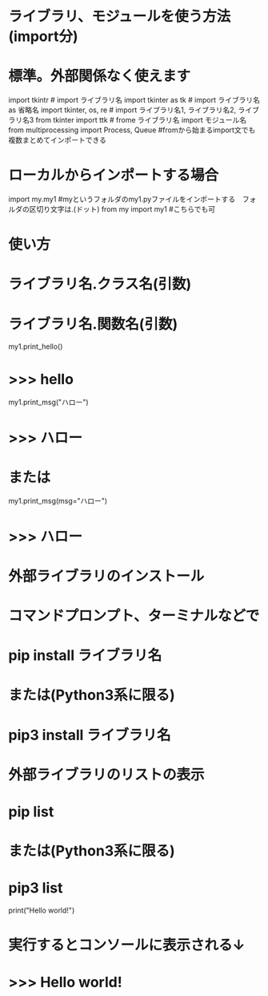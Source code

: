 # ライブラリ、モジュールを使う方法(import分)
# 標準。外部関係なく使えます
import tkintr # import ライブラリ名
import tkinter as tk # import ライブラリ名 as 省略名
import tkinter, os, re # import ライブラリ名1, ライブラリ名2, ライブラリ名3
from tkinter import ttk # frome ライブラリ名 import モジュール名
from multiprocessing import Process, Queue #fromから始まるimport文でも複数まとめてインポートできる
# ローカルからインポートする場合
import my.my1 #myというフォルダのmy1.pyファイルをインポートする　フォルダの区切り文字は.(ドット)
from my import my1 #こちらでも可

# 使い方
# ライブラリ名.クラス名(引数)
# ライブラリ名.関数名(引数)
my1.print_hello()
# >>> hello
my1.print_msg("ハロー")
# >>> ハロー
# または
my1.print_msg(msg="ハロー")
# >>> ハロー


# 外部ライブラリのインストール
# コマンドプロンプト、ターミナルなどで
# pip install ライブラリ名
# または(Python3系に限る)
# pip3 install ライブラリ名

# 外部ライブラリのリストの表示
# pip list
# または(Python3系に限る)
# pip3 list



print("Hello world!")

# 実行するとコンソールに表示される↓
# >>> Hello world!